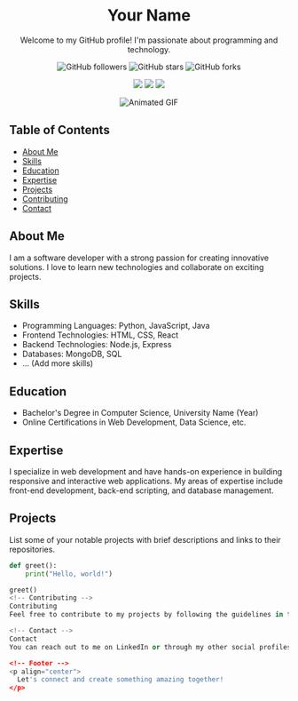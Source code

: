 <!-- Title -->
<h1 align="center">Your Name</h1>

<!-- Description -->
<p align="center">
  Welcome to my GitHub profile! I'm passionate about programming and technology.
</p>

<!-- Badges -->
<p align="center">
  <img alt="GitHub followers" src="https://img.shields.io/github/followers/yourusername?label=Followers">
  <img alt="GitHub stars" src="https://img.shields.io/github/stars/yourusername/your-repo">
  <img alt="GitHub forks" src="https://img.shields.io/github/forks/yourusername/your-repo">
</p>

<!-- Social Links -->
<p align="center">
  <a href="https://www.youtube.com/yourchannel"><img src="https://img.shields.io/badge/-YouTube-red?style=for-the-badge&logo=youtube"></a>
  <a href="https://www.linkedin.com/in/yourprofile"><img src="https://img.shields.io/badge/-LinkedIn-blue?style=for-the-badge&logo=linkedin"></a>
  <a href="https://medium.com/@yourusername"><img src="https://img.shields.io/badge/-Medium-black?style=for-the-badge&logo=medium"></a>
</p>

<!-- Animated GIF -->
<p align="center">
  <img src="https://media.giphy.com/media/your-animated-gif-url.gif" alt="Animated GIF">
</p>

<!-- Table of Contents -->
## Table of Contents
- [About Me](#about-me)
- [Skills](#skills)
- [Education](#education)
- [Expertise](#expertise)
- [Projects](#projects)
- [Contributing](#contributing)
- [Contact](#contact)

<!-- About Me -->
## About Me
I am a software developer with a strong passion for creating innovative solutions. I love to learn new technologies and collaborate on exciting projects.

<!-- Skills -->
## Skills
- Programming Languages: Python, JavaScript, Java
- Frontend Technologies: HTML, CSS, React
- Backend Technologies: Node.js, Express
- Databases: MongoDB, SQL
- ... (Add more skills)

<!-- Education -->
## Education
- Bachelor's Degree in Computer Science, University Name (Year)
- Online Certifications in Web Development, Data Science, etc.

<!-- Expertise -->
## Expertise
I specialize in web development and have hands-on experience in building responsive and interactive web applications. My areas of expertise include front-end development, back-end scripting, and database management.

<!-- Projects -->
## Projects
List some of your notable projects with brief descriptions and links to their repositories.

<!-- Animated Code Block -->
```python
def greet():
    print("Hello, world!")

greet()
<!-- Contributing -->
Contributing
Feel free to contribute to my projects by following the guidelines in the CONTRIBUTING.md file.

<!-- Contact -->
Contact
You can reach out to me on LinkedIn or through my other social profiles. I'm open to collaborations and discussions about programming, technology, and more!

<!-- Footer -->
<p align="center">
  Let's connect and create something amazing together!
</p>
```
